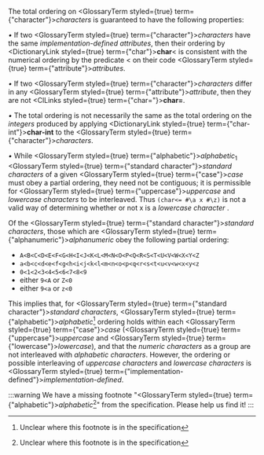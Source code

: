 
The total ordering on <GlossaryTerm styled={true} term={"character"}><i>characters</i></GlossaryTerm> is guaranteed to have the following properties:

*•* If two <GlossaryTerm styled={true} term={"character"}><i>characters</i></GlossaryTerm> have the same *implementation-defined attributes*, then their ordering by <DictionaryLink styled={true} term={"char"}><b>char</b></DictionaryLink>&lt; is consistent with the numerical ordering by the predicate &lt; on their code <GlossaryTerm styled={true} term={"attribute"}><i>attributes</i></GlossaryTerm>.

*•* If two <GlossaryTerm styled={true} term={"character"}><i>characters</i></GlossaryTerm> differ in any <GlossaryTerm styled={true} term={"attribute"}><i>attribute</i></GlossaryTerm>, then they are not <ClLinks styled={true} term={"char="}><b>char=</b></ClLinks>.

*•* The total ordering is not necessarily the same as the total ordering on the *integers* produced by applying <DictionaryLink styled={true} term={"char-int"}><b>char-int</b></DictionaryLink> to the <GlossaryTerm styled={true} term={"character"}><i>characters</i></GlossaryTerm>.

*•* While <GlossaryTerm styled={true} term={"alphabetic"}><i>alphabetic</i></GlossaryTerm><sub>1</sub> <GlossaryTerm styled={true} term={"standard character"}><i>standard characters</i></GlossaryTerm> of a given <GlossaryTerm styled={true} term={"case"}><i>case</i></GlossaryTerm> must obey a partial ordering, they need not be contiguous; it is permissible for <GlossaryTerm styled={true} term={"uppercase"}><i>uppercase</i></GlossaryTerm> and *lowercase characters* to be interleaved. Thus `(char<= #\a x #\z)` is not a valid way of determining whether or not x is a *lowercase character* .

Of the <GlossaryTerm styled={true} term={"standard character"}><i>standard characters</i></GlossaryTerm>, those which are <GlossaryTerm styled={true} term={"alphanumeric"}><i>alphanumeric</i></GlossaryTerm> obey the following partial ordering:

- ```A<B<C<D<E<F<G<H<I<J<K<L<M<N<O<P<Q<R<S<T<U<V<W<X<Y<Z```
- ```a<b<c<d<e<f<g<h<i<j<k<l<m<n<o<p<q<r<s<t<u<v<w<x<y<z```
- ```0<1<2<3<4<5<6<7<8<9```
- either `9<A` or `Z<0`
- either `9<a` or `z<0`

This implies that, for <GlossaryTerm styled={true} term={"standard character"}><i>standard characters</i></GlossaryTerm>, <GlossaryTerm styled={true} term={"alphabetic"}><i>alphabetic</i></GlossaryTerm>[^1] ordering holds within each <GlossaryTerm styled={true} term={"case"}><i>case</i></GlossaryTerm> (<GlossaryTerm styled={true} term={"uppercase"}><i>uppercase</i></GlossaryTerm> and <GlossaryTerm styled={true} term={"lowercase"}><i>lowercase</i></GlossaryTerm>), and that the *numeric characters* as a group are not interleaved with *alphabetic characters*. However, the ordering or possible interleaving of *uppercase characters* and *lowercase characters* is <GlossaryTerm styled={true} term={"implementation-defined"}><i>implementation-defined</i></GlossaryTerm>.

[^1]: Unclear where this footnote is in the specification

:::warning
We have a missing footnote "<GlossaryTerm styled={true} term={"alphabetic"}><i>alphabetic</i></GlossaryTerm>[^1]" from the specification. Please help us find it!
:::
